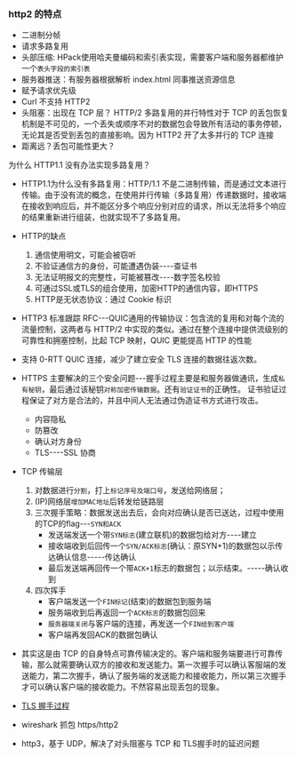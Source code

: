 
### http2 的特点

+ 二进制分帧
+ 请求多路复用
+ 头部压缩:  HPack使用哈夫曼编码和索引表实现，需要客户端和服务器都维护一个`表头字段的索引表`
+ 服务器推送：有服务器根据解析 index.html 同事推送资源信息
+ 赋予请求优先级
+ Curl 不支持 HTTP2
+ 头阻塞：出现在 TCP 层？ HTTP/2 多路复用的并行特性对于 TCP 的丢包恢复机制是不可见的，一个丢失或顺序不对的数据包会导致所有活动的事务停顿，无论其是否受到丢包的直接影响。因为 HTTP2 开了太多并行的 TCP 连接
+ 距离远？丢包可能性更大？

为什么 HTTP1.1 没有办法实现多路复用？

+ HTTP1.1为什么没有多路复用：HTTP/1.1 不是二进制传输，而是通过文本进行传输。由于没有流的概念，在使用并行传输（多路复用）传递数据时，接收端在接收到响应后，并不能区分多个响应分别对应的请求，所以无法将多个响应的结果重新进行组装，也就实现不了多路复用。

+ HTTP的缺点
  1. 通信使用明文，可能会被窃听
  2. 不验证通信方的身份，可能遭遇伪装----查证书
  3. 无法证明报文的完整性，可能被篡改----数字签名校验
  4. 可通过SSL或TLS的组合使用，加密HTTP的通信内容，即HTTPS
  5. HTTP是无状态协议：通过 Cookie 标识

+ HTTP3 标准跟踪 RFC---QUIC通用的传输协议：包含流的复用和对每个流的流量控制，这两者与 HTTP/2 中实现的类似。通过在整个连接中提供流级别的可靠性和拥塞控制，比起 TCP 映射，QUIC 更能提高 HTTP 的性能
+ 支持 0-RTT QUIC 连接，减少了建立安全 TLS 连接的数据往返次数。

+ HTTPS 主要解决的三个安全问题---握手过程主要是和服务器做通讯，生成`私有秘钥`，最后通过该秘钥`对称加密传输数据`。还有`验证证书`的正确性。 证书验证过程保证了对方是合法的，并且中间人无法通过伪造证书方式进行攻击。
  + 内容隐私
  + 防篡改
  + 确认对方身份
  + TLS----SSL 协商

+ TCP 传输层
  1. 对数据进行`分割`，打上`标记序号及端口号`，发送给网络层；
  2. (IP)网络层`增加MAC地址`后转发给链路层
  3. 三次握手策略：数据发送出去后，会向对应确认是否已送达，过程中使用的TCP的flag---`SYN和ACK`
      + 发送端发送一个带`SYN标志`(建立联机)的数据包给对方----建立
      + 接收端收到后回传一个`SYN/ACK标志`(确认：原SYN+1)的数据包以示传达确认信息-----传达确认
      + 最后发送端再回传一个带`ACK+1`标志的数据包；以示结束。-----确认收到
  4. 四次挥手
      + 客户端发送一个`FIN标记`(结束)的数据包到服务端
      + 服务端收到后再返回一个`ACK标志`的数据包回来
      + `服务器端关闭`与客户端的连接，再发送一个`FIN给到客户端`
      + 客户端再发回ACK的数据包确认
+ 其实这是由 TCP 的自身特点可靠传输决定的。客户端和服务端要进行可靠传输，那么就需要确认双方的接收和发送能力。第一次握手可以确认客服端的发送能力，第二次握手，确认了服务端的发送能力和接收能力，所以第三次握手才可以确认客户端的接收能力。不然容易出现丢包的现象。

+ [TLS 握手过程](TSL.png)
+ wireshark 抓包 https/http2
+ http3，基于 UDP，解决了对头阻塞与 TCP 和 TLS握手时的延迟问题
